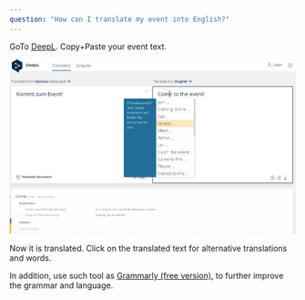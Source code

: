 ```yaml
---
question: "How can I translate my event into English?"
---
```


GoTo [DeepL](https://www.deepl.com/translator).
Copy+Paste your event text.

![DeepL](screenshots/deepl.png)

Now it is translated. Click on the translated text for alternative translations and words.

In addition, use such tool as [Grammarly (free version)](https://www.grammarly.com/), to further improve the grammar and language.